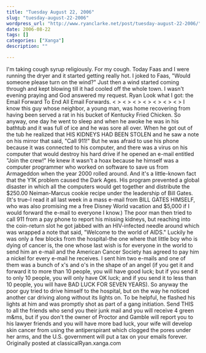```yaml
---
title: "Tuesday August 22, 2006"
slug: "tuesday-august-22-2006"
wordpress_url: "http://www.ryanclarke.net/post/tuesday-august-22-2006/"
date: 2006-08-22
tags: []
categories: ["Xanga"]
description: ""

---
```


I'm taking cough syrup religiously. For my cough.
Today Faas and I were running the dryer and it started getting really hot. I joked to Faas, "Would someone please turn on the wind?" Just then a wind started coming through and kept blowing till it had cooled off the whole town. I wasn't evening praying and God answered my request.
Ryan
Look what I got: the Email Forward To End All Email Forwards.
\< \> \< \> \< \> \< \> \< \> \< \> \< \>
I know this guy whose neighbor, a young man, was home recovering from having been served a rat in his bucket of Kentucky Fried Chicken. So anyway, one day he went to sleep and when he awoke he was in his bathtub and it was full of ice and he was sore all over. When he got out of the tub he realized that HIS KIDNEYS HAD BEEN STOLEN and he saw a note on his mirror that said, "Call 911!"
But he was afraid to use his phone because it was connected to his computer, and there was a virus on his computer that would destroy his hard drive if he opened an e-mail entitled "Join the crew!" He knew it wasn't a hoax because he himself was a computer programmer who worked on software to save us from Armageddon when the year 2000 rolled around. And it's a little-known fact that the Y1K problem caused the Dark Ages.
His program prevented a global disaster in which all the computers would get together and distribute the \$250.00 Neiman-Marcus cookie recipe under the leadership of Bill Gates. (It's true-I read it all last week in a mass e-mail from BILL GATES HIMSELF, who was also promising me a free Disney World vacation and \$5,000 if I would forward the e-mail to everyone I know.)
The poor man then tried to call 911 from a pay phone to report his missing kidneys, but reaching into the coin-return slot he got jabbed with an HIV-infected needle around which was wrapped a note that said, "Welcome to the world of AIDS."
Luckily he was only a few blocks from the hospital-the one where that little boy who is dying of cancer is, the one whose last wish is for everyone in the world to send him an e-mail and the American Cancer Society has agreed to pay him a nickel for every e-mail he receives. I sent him two e-mails and one of them was a bunch of x's and o's in the shape of an angel (if you get it and forward it to more than 10 people, you will have good luck; but if you send it to only 10 people, you will only have OK luck; and if you send it to less than 10 people, you will have BAD LUCK FOR SEVEN YEARS). So anyway the poor guy tried to drive himself to the hospital, but on the way he noticed another car driving along without its lights on. To be helpful, he flashed his lights at him and was promptly shot as part of a gang initiation.
Send THIS to all the friends who send you their junk mail and you will receive 4 green m&ms, but if you don't the owner of Proctor and Gamble will report you to his lawyer friends and you will have more bad luck, your wife will develop skin cancer from using the antiperspirant which clogged the pores under her arms, and the U.S. government will put a tax on your emails forever.
Originally posted at classicalRyan.xanga.com
